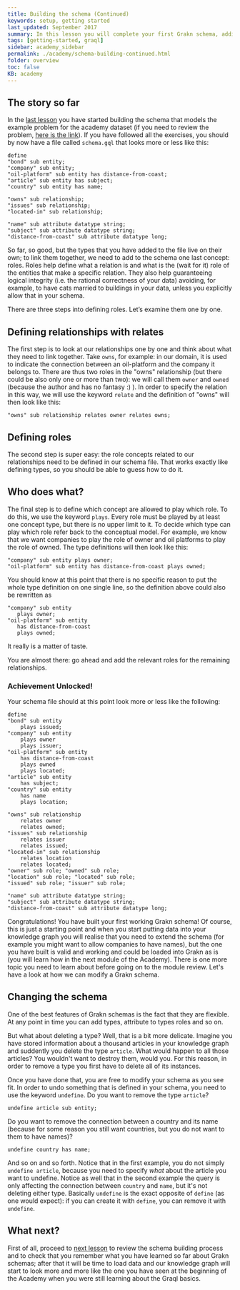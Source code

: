```yaml
---
title: Building the schema (Continued)
keywords: setup, getting started
last_updated: September 2017
summary: In this lesson you will complete your first Grakn schema, adding roles to what you have built in the last lesson.
tags: [getting-started, graql]
sidebar: academy_sidebar
permalink: ./academy/schema-building-continued.html
folder: overview
toc: false
KB: academy
---
```


## The story so far

In the [last lesson](./schema-building.html) you have started building the schema that models the example problem for the academy dataset (if you need to review the problem, [here is the link](./graql-intro.html)). If you have followed all the exercises, you should by now have a file called `schema.gql` that looks more or less like this:

```graql
define
"bond" sub entity;
"company" sub entity;
"oil-platform" sub entity has distance-from-coast;
"article" sub entity has subject;
"country" sub entity has name;

"owns" sub relationship;
"issues" sub relationship;
"located-in" sub relationship;

"name" sub attribute datatype string;
"subject" sub attribute datatype string;
"distance-from-coast" sub attribute datatype long;
```

So far, so good, but the types that you have added to the file live on their own; to link them together, we need to add to the schema one last concept: roles. Roles help define what a relation is and what is the (wait for it) role of the entities that make a specific relation. They also help guaranteeing logical integrity (i.e. the rational correctness of your data) avoiding, for example, to have cats married to buildings in your data, unless you explicitly allow that in your schema.

There are three steps into defining roles. Let’s examine them one by one.

## Defining relationships with __relates__
The first step is to look at our relationships one by one and think about what they need to link together. Take `owns`, for example: in our domain, it is used to indicate the connection between an oil-platform and the company it belongs to. There are thus two roles in the "owns" relationship (but there could be also only one or more than two): we will call them `owner` and `owned` (because the author and has no fantasy :) ). In order to specify the relation in this way, we will use the keyword `relate` and the definition of "owns" will then look like this:


```graql-skip-test
"owns" sub relationship relates owner relates owns;
```

## Defining roles
The second step is super easy: the role concepts related to our relationships need to be defined in our schema file. That works exactly like defining types, so you should be able to guess how to do it.


## Who does what?
The final step is to define which concept are allowed to play which role. To do this, we use the keyword `plays`. Every role must be played by at least one concept type, but there is no upper limit to it. To decide which type can play which role refer back to the conceptual model. For example, we know that we want companies to play the role of owner and oil platforms to play the role of owned. The type definitions will then look like this:

```graql-skip-test
"company" sub entity plays owner;
"oil-platform" sub entity has distance-from-coast plays owned;
```

You should know at this point that there is no specific reason to put the whole type definition on one single line, so the definition above could also be rewritten as

```graql-skip-test
"company" sub entity
   plays owner;
"oil-platform" sub entity
   has distance-from-coast
   plays owned;
```

It really is a matter of taste.

You are almost there: go ahead and add the relevant roles for the remaining relationships.


### Achievement Unlocked!
Your schema file should at this point look more or less like the following:


```graql-skip-test
define
"bond" sub entity
    plays issued;
"company" sub entity
    plays owner
    plays issuer;
"oil-platform" sub entity
    has distance-from-coast
    plays owned
    plays located;
"article" sub entity
    has subject;
"country" sub entity
    has name
    plays location;

"owns" sub relationship
    relates owner
    relates owned;
"issues" sub relationship
    relates issuer
    relates issued;
"located-in" sub relationship
    relates location
    relates located;
"owner" sub role; "owned" sub role;
"location" sub role; "located" sub role;
"issued" sub role; "issuer" sub role;

"name" sub attribute datatype string;
"subject" sub attribute datatype string;
"distance-from-coast" sub attribute datatype long;
```

Congratulations! You have built your first working Grakn schema! Of course, this is just a starting point and when you start putting data into your knowledge graph you will realise that you need to extend the schema (for example you might want to allow companies to have names), but the one you have built is valid and working and could be loaded into Grakn as is (you will learn how in the next module of the Academy). There is one more topic you need to learn about before going on to the module review. Let's have a look at how we can modify a Grakn schema.


## Changing the schema
One of the best features of Grakn schemas is the fact that they are flexible. At any point in time you can add types, attribute to types roles and so on.

But what about deleting a type? Well, that is a bit more delicate. Imagine you have stored information about a thousand articles in your knowledge graph and suddently you delete the type `article`. What would happen to all those articles? You wouldn't want to destroy them, would you. For this reason, in order to remove a type you first have to delete all of its instances.

Once you have done that, you are free to modify your schema as you see fit. In order to undo something that is defined in your schema, you need to use the keyword `undefine`. Do you want to remove the type `article`?

```graql
undefine article sub entity;
```

Do you want to remove the connection between a country and its name (because for some reason you still want countries, but you do not want to them to have names)?

```graql
undefine country has name;
```

And so on and so forth. Notice that in the first example, you do not simply `undefine article`, because you need to specify _what_ about the article you want to undefine. Notice as well that in the second example the query is only affecting the connection between `country` and `name`, but it's not deleting either type. Basically `undefine` is the exact opposite of `define` (as one would expect): if you can create it with `define`, you can remove it with `undefine`.


## What next?
First of all, proceed to [next lesson](./schema-review.html) to review the schema building process and to check that you remember what you have learned so far about Grakn schemas; after that it will be time to load data and our knowledge graph will start to look more and more like the one you have seen at the beginning of the Academy when you were still learning about the Graql basics.
